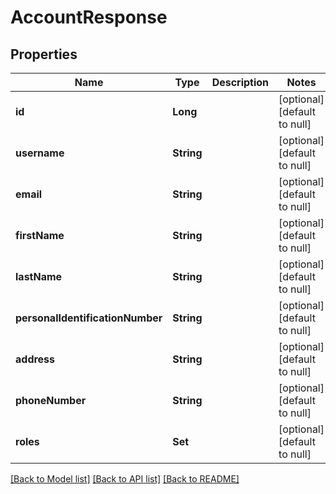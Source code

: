 # AccountResponse

## Properties

| Name                             | Type       | Description | Notes                        |
| -------------------------------- | ---------- | ----------- | ---------------------------- |
| **id**                           | **Long**   |             | [optional] [default to null] |
| **username**                     | **String** |             | [optional] [default to null] |
| **email**                        | **String** |             | [optional] [default to null] |
| **firstName**                    | **String** |             | [optional] [default to null] |
| **lastName**                     | **String** |             | [optional] [default to null] |
| **personalIdentificationNumber** | **String** |             | [optional] [default to null] |
| **address**                      | **String** |             | [optional] [default to null] |
| **phoneNumber**                  | **String** |             | [optional] [default to null] |
| **roles**                        | **Set**    |             | [optional] [default to null] |

[[Back to Model list]](../README.md#documentation-for-models) [[Back to API list]](../README.md#documentation-for-api-endpoints) [[Back to README]](../README.md)
